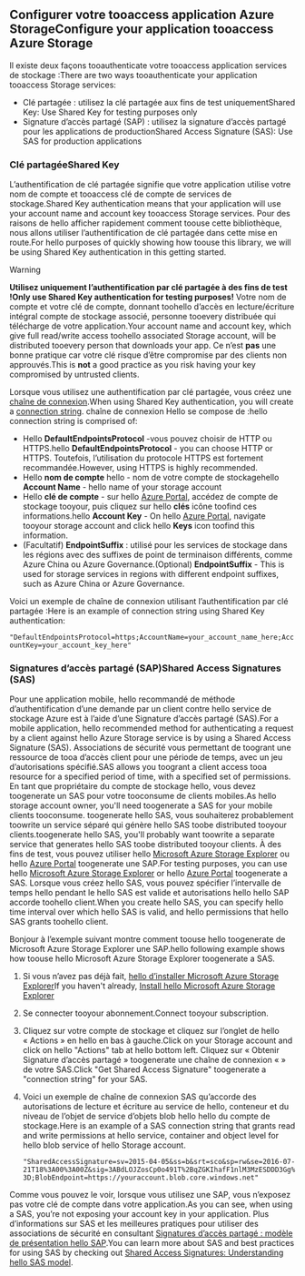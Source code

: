 ## <a name="configure-your-application-tooaccess-azure-storage"></a><span data-ttu-id="69f09-101">Configurer votre tooaccess application Azure Storage</span><span class="sxs-lookup"><span data-stu-id="69f09-101">Configure your application tooaccess Azure Storage</span></span>
<span data-ttu-id="69f09-102">Il existe deux façons tooauthenticate votre tooaccess application services de stockage :</span><span class="sxs-lookup"><span data-stu-id="69f09-102">There are two ways tooauthenticate your application tooaccess Storage services:</span></span>

* <span data-ttu-id="69f09-103">Clé partagée : utilisez la clé partagée aux fins de test uniquement</span><span class="sxs-lookup"><span data-stu-id="69f09-103">Shared Key: Use Shared Key for testing purposes only</span></span>
* <span data-ttu-id="69f09-104">Signature d’accès partagé (SAP) : utilisez la signature d’accès partagé pour les applications de production</span><span class="sxs-lookup"><span data-stu-id="69f09-104">Shared Access Signature (SAS): Use SAS for production applications</span></span>

### <a name="shared-key"></a><span data-ttu-id="69f09-105">Clé partagée</span><span class="sxs-lookup"><span data-stu-id="69f09-105">Shared Key</span></span>
<span data-ttu-id="69f09-106">L’authentification de clé partagée signifie que votre application utilise votre nom de compte et tooaccess clé de compte de services de stockage.</span><span class="sxs-lookup"><span data-stu-id="69f09-106">Shared Key authentication means that your application will use your account name and account key tooaccess Storage services.</span></span> <span data-ttu-id="69f09-107">Pour des raisons de hello afficher rapidement comment toouse cette bibliothèque, nous allons utiliser l’authentification de clé partagée dans cette mise en route.</span><span class="sxs-lookup"><span data-stu-id="69f09-107">For hello purposes of quickly showing how toouse this library, we will be using Shared Key authentication in this getting started.</span></span>

> [!WARNING] 
> <span data-ttu-id="69f09-108">**Utilisez uniquement l’authentification par clé partagée à des fins de test !**</span><span class="sxs-lookup"><span data-stu-id="69f09-108">**Only use Shared Key authentication for testing purposes!**</span></span> <span data-ttu-id="69f09-109">Votre nom de compte et votre clé de compte, donnant toohello d’accès en lecture/écriture intégral compte de stockage associé, personne tooevery distribuée qui télécharge de votre application.</span><span class="sxs-lookup"><span data-stu-id="69f09-109">Your account name and account key, which give full read/write access toohello associated Storage account, will be distributed tooevery person that downloads your app.</span></span> <span data-ttu-id="69f09-110">Ce n’est **pas** une bonne pratique car votre clé risque d’être compromise par des clients non approuvés.</span><span class="sxs-lookup"><span data-stu-id="69f09-110">This is **not** a good practice as you risk having your key compromised by untrusted clients.</span></span>
> 
> 

<span data-ttu-id="69f09-111">Lorsque vous utilisez une authentification par clé partagée, vous créez une [chaîne de connexion](../articles/storage/common/storage-configure-connection-string.md).</span><span class="sxs-lookup"><span data-stu-id="69f09-111">When using Shared Key authentication, you will create a [connection string](../articles/storage/common/storage-configure-connection-string.md).</span></span> <span data-ttu-id="69f09-112">chaîne de connexion Hello se compose de :</span><span class="sxs-lookup"><span data-stu-id="69f09-112">hello connection string is comprised of:</span></span>  

* <span data-ttu-id="69f09-113">Hello **DefaultEndpointsProtocol** -vous pouvez choisir de HTTP ou HTTPS.</span><span class="sxs-lookup"><span data-stu-id="69f09-113">hello **DefaultEndpointsProtocol** - you can choose HTTP or HTTPS.</span></span> <span data-ttu-id="69f09-114">Toutefois, l’utilisation du protocole HTTPS est fortement recommandée.</span><span class="sxs-lookup"><span data-stu-id="69f09-114">However, using HTTPS is highly recommended.</span></span>
* <span data-ttu-id="69f09-115">Hello **nom de compte** hello - nom de votre compte de stockage</span><span class="sxs-lookup"><span data-stu-id="69f09-115">hello **Account Name** - hello name of your storage account</span></span>
* <span data-ttu-id="69f09-116">Hello **clé de compte** - sur hello [Azure Portal](https://portal.azure.com), accédez de compte de stockage tooyour, puis cliquez sur hello **clés** icône toofind ces informations.</span><span class="sxs-lookup"><span data-stu-id="69f09-116">hello **Account Key** - On hello [Azure Portal](https://portal.azure.com), navigate tooyour storage account and click hello **Keys** icon toofind this information.</span></span>
* <span data-ttu-id="69f09-117">(Facultatif) **EndpointSuffix** : utilisé pour les services de stockage dans les régions avec des suffixes de point de terminaison différents, comme Azure China ou Azure Governance.</span><span class="sxs-lookup"><span data-stu-id="69f09-117">(Optional) **EndpointSuffix** - This is used for storage services in regions with different endpoint suffixes, such as Azure China or Azure Governance.</span></span>

<span data-ttu-id="69f09-118">Voici un exemple de chaîne de connexion utilisant l’authentification par clé partagée :</span><span class="sxs-lookup"><span data-stu-id="69f09-118">Here is an example of connection string using Shared Key authentication:</span></span>

`"DefaultEndpointsProtocol=https;AccountName=your_account_name_here;AccountKey=your_account_key_here"`

### <a name="shared-access-signatures-sas"></a><span data-ttu-id="69f09-119">Signatures d’accès partagé (SAP)</span><span class="sxs-lookup"><span data-stu-id="69f09-119">Shared Access Signatures (SAS)</span></span>
<span data-ttu-id="69f09-120">Pour une application mobile, hello recommandé de méthode d’authentification d’une demande par un client contre hello service de stockage Azure est à l’aide d’une Signature d’accès partagé (SAS).</span><span class="sxs-lookup"><span data-stu-id="69f09-120">For a mobile application, hello recommended method for authenticating a request by a client against hello Azure Storage service is by using a Shared Access Signature (SAS).</span></span> <span data-ttu-id="69f09-121">Associations de sécurité vous permettant de toogrant une ressource de tooa d’accès client pour une période de temps, avec un jeu d’autorisations spécifié.</span><span class="sxs-lookup"><span data-stu-id="69f09-121">SAS allows you toogrant a client access tooa resource for a specified period of time, with a specified set of permissions.</span></span>
<span data-ttu-id="69f09-122">En tant que propriétaire du compte de stockage hello, vous devez toogenerate un SAS pour votre tooconsume de clients mobiles.</span><span class="sxs-lookup"><span data-stu-id="69f09-122">As hello storage account owner, you'll need toogenerate a SAS for your mobile clients tooconsume.</span></span> <span data-ttu-id="69f09-123">toogenerate hello SAS, vous souhaiterez probablement toowrite un service séparé qui génère hello SAS toobe distributed tooyour clients.</span><span class="sxs-lookup"><span data-stu-id="69f09-123">toogenerate hello SAS, you'll probably want toowrite a separate service that generates hello SAS toobe distributed tooyour clients.</span></span> <span data-ttu-id="69f09-124">À des fins de test, vous pouvez utiliser hello [Microsoft Azure Storage Explorer](http://storageexplorer.com) ou hello [Azure Portal](https://portal.azure.com) toogenerate une SAP.</span><span class="sxs-lookup"><span data-stu-id="69f09-124">For testing purposes, you can use hello [Microsoft Azure Storage Explorer](http://storageexplorer.com) or hello [Azure Portal](https://portal.azure.com) toogenerate a SAS.</span></span> <span data-ttu-id="69f09-125">Lorsque vous créez hello SAS, vous pouvez spécifier l’intervalle de temps hello pendant le hello SAS est valide et autorisations hello hello SAP accorde toohello client.</span><span class="sxs-lookup"><span data-stu-id="69f09-125">When you create hello SAS, you can specify hello time interval over which hello SAS is valid, and hello permissions that hello SAS grants toohello client.</span></span>

<span data-ttu-id="69f09-126">Bonjour à l’exemple suivant montre comment toouse hello toogenerate de Microsoft Azure Storage Explorer une SAP.</span><span class="sxs-lookup"><span data-stu-id="69f09-126">hello following example shows how toouse hello Microsoft Azure Storage Explorer toogenerate a SAS.</span></span>

1. <span data-ttu-id="69f09-127">Si vous n’avez pas déjà fait, [hello d’installer Microsoft Azure Storage Explorer](http://storageexplorer.com)</span><span class="sxs-lookup"><span data-stu-id="69f09-127">If you haven't already, [Install hello Microsoft Azure Storage Explorer](http://storageexplorer.com)</span></span>
2. <span data-ttu-id="69f09-128">Se connecter tooyour abonnement.</span><span class="sxs-lookup"><span data-stu-id="69f09-128">Connect tooyour subscription.</span></span>
3. <span data-ttu-id="69f09-129">Cliquez sur votre compte de stockage et cliquez sur l’onglet de hello « Actions » en hello en bas à gauche.</span><span class="sxs-lookup"><span data-stu-id="69f09-129">Click on your Storage account and click on hello "Actions" tab at hello bottom left.</span></span> <span data-ttu-id="69f09-130">Cliquez sur « Obtenir Signature d’accès partagé » toogenerate une chaîne de connexion « » de votre SAS.</span><span class="sxs-lookup"><span data-stu-id="69f09-130">Click "Get Shared Access Signature" toogenerate a "connection string" for your SAS.</span></span>
4. <span data-ttu-id="69f09-131">Voici un exemple de chaîne de connexion SAS qu’accorde des autorisations de lecture et écriture au service de hello, conteneur et du niveau de l’objet de service d’objets blob hello hello du compte de stockage.</span><span class="sxs-lookup"><span data-stu-id="69f09-131">Here is an example of a SAS connection string that grants read and write permissions at hello service, container and object level for hello blob service of hello Storage account.</span></span>
   
   `"SharedAccessSignature=sv=2015-04-05&ss=b&srt=sco&sp=rw&se=2016-07-21T18%3A00%3A00Z&sig=3ABdLOJZosCp0o491T%2BqZGKIhafF1nlM3MzESDDD3Gg%3D;BlobEndpoint=https://youraccount.blob.core.windows.net"`

<span data-ttu-id="69f09-132">Comme vous pouvez le voir, lorsque vous utilisez une SAP, vous n’exposez pas votre clé de compte dans votre application.</span><span class="sxs-lookup"><span data-stu-id="69f09-132">As you can see, when using a SAS, you’re not exposing your account key in your application.</span></span> <span data-ttu-id="69f09-133">Plus d’informations sur SAS et les meilleures pratiques pour utiliser des associations de sécurité en consultant [Signatures d’accès partagé : modèle de présentation hello SAP](../articles/storage/common/storage-dotnet-shared-access-signature-part-1.md).</span><span class="sxs-lookup"><span data-stu-id="69f09-133">You can learn more about SAS and best practices for using SAS by checking out [Shared Access Signatures: Understanding hello SAS model](../articles/storage/common/storage-dotnet-shared-access-signature-part-1.md).</span></span>

